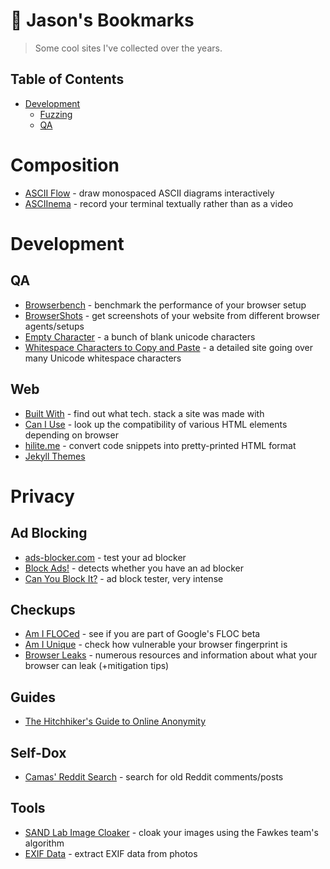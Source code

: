 # 🔖 Jason's Bookmarks
> Some cool sites I've collected over the years.

## Table of Contents
+ [Development](#development)
  + [Fuzzing](#fuzzing)
  + [QA](#qa)

# Composition

- [ASCII Flow](https://asciiflow.com) - draw monospaced ASCII diagrams interactively
- [ASCIInema](https://asciinema.org/) - record your terminal textually rather than as a video


# Development

## QA
- [Browserbench](https://browserbench.org/) - benchmark the performance of your browser setup
- [BrowserShots](http://browsershots.org/) - get screenshots of your website from different browser agents/setups
- [Empty Character](http://emptycharacter.com/) - a bunch of blank unicode characters
- [Whitespace Characters to Copy and Paste](https://beautifuldingbats.com/whitespace/) - a detailed site going over many Unicode whitespace characters

## Web
- [Built With](https://builtwith.com/) - find out what tech. stack a site was made with
- [Can I Use](https://caniuse.com/) - look up the compatibility of various HTML elements depending on browser
- [hilite.me](http://hilite.me/) - convert code snippets into pretty-printed HTML format
- [Jekyll Themes](https://jekyllthemes.io)

# Privacy

## Ad Blocking
- [ads-blocker.com](https://ads-blocker.com/testing/) - test your ad blocker
- [Block Ads!](https://blockads.fivefilters.org/) - detects whether you have an ad blocker
- [Can You Block It?](https://canyoublockit.com/) - ad block tester, very intense

## Checkups
- [Am I FLOCed](https://amifloced.org/) - see if you are part of Google's FLOC beta
- [Am I Unique](https://amiunique.org/) - check how vulnerable your browser fingerprint is
- [Browser Leaks](https://browserleaks.com/) - numerous resources and information about what your browser can leak (+mitigation tips)

## Guides
- [The Hitchhiker's Guide to Online Anonymity](https://anonymousplanet.org/guide.html)

## Self-Dox
- [Camas' Reddit Search](https://camas.github.io/reddit-search/) - search for old Reddit comments/posts

## Tools
- [SAND Lab Image Cloaker](http://sandlab.cs.uchicago.edu/fawkes/) - cloak your images using the Fawkes team's algorithm
- [EXIF Data](http://exifdata.com) - extract EXIF data from photos
